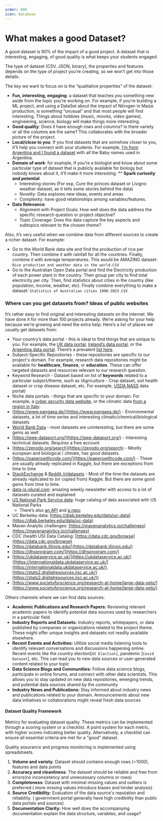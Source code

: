 ```yaml
---
order: 600
icon: database
---
```


# What makes a good Dataset?

A good dataset is 90% of the impact of a good project. A dataset that is interesting, engaging, of good quality is what keeps your students engaged.

The type of dataset (CSV, JSON, binary), the properties and features depends on the type of project you’re creating, so we won’t get into those details.

The key we want to focus on is the “qualitative properties” of the dataset:

* **Fun, interesting, engaging**: a dataset that teaches you something new aside from the topic you’re working on. For example, if you’re building a ML project, and using a DataSet about the impact of Nitrogen in Maize production, is something “unusual” and that most people will find interesting. Things about hobbies (music, movies, video games), engineering, science, biology will make things more interesting.
* **Good quality**: Does it have enough rows and columns? Is there variety or all the columns are the same? This collaborates with the broader picture of the project.
* **Local/close to you**: If you find datasets that are somehow closer to you, it’ll help you connect with your students. For example, [I’m from Argentina and I found a dataset](https://app.datawars.io/project/b4c63618-70e3-4233-92ad-4f12cbfbe0e8) with all the Baby names used in Argentina.
* **Domain of work**: for example, if you’re a biologist and know about some particular type of dataset that is publicly available for biology but nobody knows about it, it’ll make it more interesting.
** **Spark curiosity and potential**
  * Interesting stories (For exp, Cure the princes dataset or Livigno weather dataset, as it tells some stories behind the data)
  * Novelty: Data explores new ideas, events and areas
  * Complexity: have good relationships among variables/features.
* **Data Relevance**:
  * Alignment with Project Goals: How well does the data address the specific research question or project objective?
  * Topic Coverage: Does the data capture the key aspects and subtopics relevant to the chosen theme?

Also, it’s very useful when we combine data from different sources to create a richer dataset. For example:

* Go to the World Bank data site and find the production of rice per country. Then combine it with rainfall for all the countries. Finally, combine it with average temperatures. This would be AMAZING dataset: `Rice production and weather data in the world.CSV`
* Go to the Australian Open Data portal and find the Electricity production of each power plant in the country. Then group per city to find total electricity per city. Then, find statistics about cities in the country (like population, income, weather, etc). Finally combine everything to make a dataset: `Statistics of Australian cities 1990-2023.CSV`

### Where can you get datasets from? Ideas of public websites

It’s rather easy to find original and interesting datasets on the internet. We have done it for more than 100 projects already.
We’re asking for your help because we’re growing and need the extra help. Here’s a list of places we usually get datasets from:

* Your country’s data portal \- this is ideal to find things that are unique to you. For example, the [UK data portal](https://www.data.gov.uk/), [Ireland’s data portal](https://data.gov.ie/), or the [Argentina data portal](https://datos.gob.ar/). There’s a prevalent [list here](https://dataportals.org/).
* Subject-Specific Repositories \- these repositories are specific to our project's domain. For example, research data repositories might be available for **healthcare**, **finance**, or **education**. These can offer targeted datasets and resources relevant to our research question.
* Keyword Research \- Dataset based on list of **keywords** related to a particular subject/theme, such as (Agriculture \- Crop dataset, soil health dataset or crop disease dataset, etc. For example, [USDA NASS](https://www.nass.usda.gov/datasets/) data portal)
* Niche data portals \- things that are specific to your domain. For example, a [cyber security data website](https://www.secrepo.com/), or the climatic data [from a region in Italy](https://www.arpa.piemonte.it/).
* [https://www.pangaea.de/](https://www.pangaea.de/) \- Environmental datasets, a lot of time series and interesting climatic/chemical/biological datasets
* [World Bank Data](https://datacatalog.worldbank.org/) \- most datasets are uninteresting, but there are some gems as well
* [https://ieee-dataport.org/](https://ieee-dataport.org/) \- Interesting technical datasets. Requires a free account.
* [https://zenodo.org/search](https://zenodo.org/search) \- Mostly european and biological / climate, has good datasets.
* [https://paperswithcode.com/](https://paperswithcode.com/) \- These are usually already replicated in Kaggle, but there are exceptions from time to time
* [StackExchange](https://opendata.stackexchange.com/) & [Reddit /r/datasets](https://www.reddit.com/r/datasets/) \- Most of the time the datasets are already replicated to (or copied from) Kaggle. But there are some good gems from time to time.
* [data-is-plural.com](https://www.data-is-plural.com/): amazing weekly newsletter with access to a lot of datasets curated and explained
* [US National Park Service data](https://irma.nps.gov/Portal/): huge catalog of data associated with US National Parks
  * There’s also [an API](https://www.nps.gov/subjects/digital/nps-data-api.htm) and [a repo](https://github.com/nationalparkservice/data)
* UC Berkeley data: [https://dlab.berkeley.edu/data/uc-data](https://dlab.berkeley.edu/data/uc-data)
* Maven Analytic challenges: [https://mavenanalytics.io/challenges](https://mavenanalytics.io/challenges)
* CDC (health US) Data Catalog: [https://data.cdc.gov/browse](https://data.cdc.gov/browse)
* [https://databank.illinois.edu/](https://databank.illinois.edu/)
* [https://dhsprogram.com/](https://dhsprogram.com/)
* [https://ukdataservice.ac.uk/](https://ukdataservice.ac.uk/) ([https://internationaldata.ukdataservice.ac.uk/](https://internationaldata.ukdataservice.ac.uk/), [https://stats2.digitalresources.jisc.ac.uk/](https://stats2.digitalresources.jisc.ac.uk/))
* [https://www.societyforscience.org/research-at-home/large-data-sets/](https://www.societyforscience.org/research-at-home/large-data-sets/)

Others channels where we can find data sources:

* **Academic Publications and Research Papers:** Reviewing relevant academic papers to identify potential data sources used by researchers in a particular field.
* **Industry Reports and Datasets:** Industry reports, whitepapers, or data published by companies or organizations related to the project theme. These might offer unique insights and datasets not readily available elsewhere.
* **Recent Events and Activities:** Utilize social media listening tools to identify relevant conversations and discussions happening online. Recent events like the country election\[`US Election]`, pandemic \[`Covid Dataset`\], etc. This can lead you to new data sources or user-generated content related to your topic
* **Data Science Blogs and Communities:** Follow data science blogs, participate in online forums, and connect with other data scientists. This allows you to stay updated on new data repositories, emerging trends, and potential data sources shared by the community
* **Industry News and Publications:** Stay informed about industry news and publications related to your domain. Announcements about new data initiatives or collaborations might reveal fresh data sources

#### Dataset Quality Framework

Metrics for evaluating dataset quality. These metrics can be implemented through a scoring system or a checklist. A point system for each metric, with higher scores indicating better quality. Alternatively, a checklist can ensure all essential criteria are met for a "good" dataset.

Quality assurance and progress monitoring is implemented using spreadsheets.

1. **Volume and variety**: Dataset should contains enough rows (\~1000), features and data points
2. **Accuracy and cleanliness**: The dataset should be reliable and free from errors(no inconsistency and unnecessary columns or rows)
3. **Completeness**: Dataset with minimal missing values and outliers is preferred ( more missing values introduce biases and hinder analysis)
4. **Source Credibility:** Evaluation of the data source's reputation and reliability. ( government portal generally have high credibility than public data portals and sources)
5. **Documentation Clarity:** How well does the accompanying documentation explain the data structure, variables, and usage?
